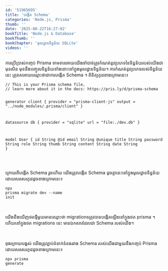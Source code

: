 ```yaml
---
id: '51965695'
title: 'បង្កើត Schema'
categories: 'Node.js, Prisma'
thumb: ''
date: '2025-08-22T16:27:02'
bookTitle: 'Node.js & Database'
bookThumb: ''
bookChapter: 'មូលដ្ឋាន​ទិន្នន័យ SQLite'
videos: ''
---
```

<p>ការប្រើប្រាស់​កញ្ចប់ Prisma ទាមទារ​អោយ​យើងចាំបាច់​ត្រូវ​កំណត់​នូវ​ប្រភេទ​នៃ​ទិន្នន័យ​​របស់​យើង​ជា​មុន​សិន មុន​នឹង​បញ្ចូល​ទិន្នន័យ​ទាំងនោះ​ទៅ​ក្នុង​មូលដ្ឋាន​ទិន្នន័យ​។ ការកំណត់​នូវ​ប្រភេទ​របស់ទិន្នន័យ​នេះ ត្រូវ​គេ​អោយ​ឈ្មោះ​ថា​ជា​ការបង្កើត Schema ។ ពិនិត្យ​កូដ​ខាង​ក្រោម​នេះ៖</p><pre><code>// This is your Prisma schema file,
// learn more about it in the docs: https://pris.ly/d/prisma-schema

generator client {
  provider = "prisma-client-js"
  output   = "../node_modules/.prisma/client"
}

datasource db {
  provider = "sqlite"
  url      = "file:./dev.db"
}

model User {
  id      String  @id
  email   String  @unique
  title   String
  password String
  role    String
  thumb   String
  content String
  date    String
}</code></pre><p>&nbsp;</p><p>ក្រោយ​ពីបង្កើត Schema រួច​ហើយ យើង​ត្រូវ​បង្កើត Schema ដូច​គ្នា​នេះ​នៅ​ក្នុង​មូលដ្ឋាន​ទិន្នន័យ ដោយ​សរសេរ​កូដ​ដូច​ខាង​ក្រោម​នេះ៖</p><pre><code>npx prisma migrate dev --name init</code></pre><p>&nbsp;</p><p>យើង​នឹង​ឃើញ​ថតថ្មី​មួយ​មាន​ឈ្មោះ​ថា migrations​ ត្រូវ​បាន​បង្កើត​ឡើង​នៅ​ក្នុង​ថត prisma ។ ហើយ​នៅ​ក្នុង​ថត migrations នេះ មាន​ឯកសារ​ដែល​ជា Schema រប​ស់​យើង​។</p><p>&nbsp;</p><p>ចុង​ក្រោយ​បង្អស់ យើង​ត្រូវ​ភ្ជាប់​ទំនាក់ទំនង​រវាង Schema របស់​យើង​ជាមួយ​នឹង​កញ្ចប់ Prisma ដោយសរសេរ​កូដ​ដូច​ខាង​ក្រោម​នេះ៖</p><pre><code>npx prisma generate</code></pre>